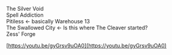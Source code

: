 The Silver Void  
Spell Addiction  
Pitiless <- basically Warehouse 13  
The Swallowed City <- Is this where The Cleaver started?  
Zess' Forge
 
[https://youtu.be/gyGrsv9uOA0](https://youtu.be/gyGrsv9uOA0)